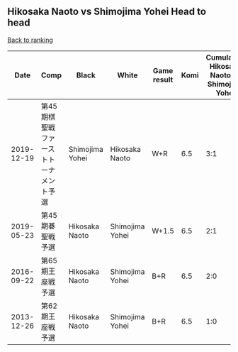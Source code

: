 ## Hikosaka Naoto vs Shimojima Yohei Head to head

[Back to ranking](../../index.md)




| **Date** | **Comp** | **Black** | **White** | **Game result** | **Komi** | **Cumulative Hikosaka Naoto vs Shimojima Yohei** | **Hikosaka Naoto streak** | **Shimojima Yohei streak** | 
| --- | --- | --- | --- | --- | --- | --- | --- | --- |
| 2019-12-19 | 第45期棋聖戦ファーストトーナメント予選 | Shimojima Yohei | Hikosaka Naoto | W+R | 6.5 | 3:1 | 1 | 0 | 
| 2019-05-23 | 第45期碁聖戦予選 | Hikosaka Naoto | Shimojima Yohei | W+1.5 | 6.5 | 2:1 | 0 | 1 | 
| 2016-09-22 | 第65期王座戦予選 | Hikosaka Naoto | Shimojima Yohei | B+R | 6.5 | 2:0 | 2 | 0 | 
| 2013-12-26 | 第62期王座戦予選 | Hikosaka Naoto | Shimojima Yohei | B+R | 6.5 | 1:0 | 1 | 0 |





